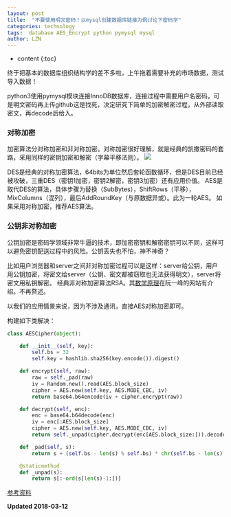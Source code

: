 ```yaml
---
layout: post
title:  "不要使用明文密码！以mysql创建数据库链接为例讨论下密码学"
categories: technology
tags:  database AES_Encrypt python pymysql mysql
author: LZN
---
```


* content
{:toc}

终于把基本的数据库组织结构学的差不多啦，上午拖着需要补充的市场数据，测试导入数据！

python3使用pymysql模块连接InnoDB数据库，连接过程中需要用户名密码，可是明文密码再上传github这是找死，决定研究下简单的加密解密过程，从外部读取密文，再decode后给入。


### 对称加密
加密算法分对称加密和非对称加密。对称加密很好理解，就是经典的凯撒密码的套路，采用同样的密钥加密和解密（字幕平移法则）。
![](https://bignerdcoding.com/uhttps://raw.githubusercontent.com/Novarizark/Novarizark.github.io/master/uploads/2017/08/3799978773.jpeg)

DES是经典的对称加密算法，64bits为单位然后套轮函数循环，但是DES目前已经被攻破，三重DES（密钥1加密，密钥2解密，密钥3加密）还有应用价值。
AES是取代DES的算法，具体步骤为替换（SubBytes），ShiftRows（平移），MixColumns（混列），最后AddRoundKey（与原数据异或）。此为一轮AES。
如果采用对称加密，推荐AES算法。


### 公钥非对称加密
公钥加密是密码学领域非常牛逼的技术，即加密密钥和解密密钥可以不同，这样可以避免密钥配送过程中的风险。公钥丢失也不怕，神不神奇？

比如用户浏览器和server之间非对称加密过程可以是这样：server给公钥，用户用公钥加密，将密文给server（公钥、密文都被窃取也无法获得明文），server将密文用私钥解密。
经典非对称加密算法RSA。其[数学原理](http://www.ruanyifeng.com/blog/2013/06/rsa_algorithm_part_one.html)在阮一峰的网站有介绍。不再赘述。


以我们的应用情景来说，因为不涉及通讯，直接AES对称加密即可。

构建如下类解决：

``` python
class AESCipher(object):

    def __init__(self, key): 
        self.bs = 32
        self.key = hashlib.sha256(key.encode()).digest()

    def encrypt(self, raw):
        raw = self._pad(raw)
        iv = Random.new().read(AES.block_size)
        cipher = AES.new(self.key, AES.MODE_CBC, iv)
        return base64.b64encode(iv + cipher.encrypt(raw))

    def decrypt(self, enc):
        enc = base64.b64decode(enc)
        iv = enc[:AES.block_size]
        cipher = AES.new(self.key, AES.MODE_CBC, iv)
        return self._unpad(cipher.decrypt(enc[AES.block_size:])).decode('utf-8')

    def _pad(self, s):
        return s + (self.bs - len(s) % self.bs) * chr(self.bs - len(s) % self.bs)

    @staticmethod
    def _unpad(s):
        return s[:-ord(s[len(s)-1:])]
```

[参考资料](https://bignerdcoding.com/archives/33.html)

**Updated 2018-03-12**

